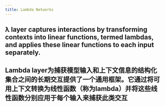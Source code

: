 ```yaml
---
title: Lambda Networks
---
```


## λ layer captures interactions by transforming contexts into linear functions, termed lambdas, and applies these linear functions to each input separately.
## Lambda layer为捕获模型输入和上下文信息的结构化集合之间的长期交互提供了一个通用框架。它通过将可用上下文转换为线性函数（称为lambda）并将这些线性函数分别应用于每个输入来捕获此类交互
